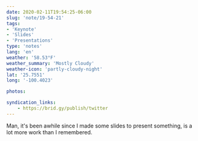 ```yaml
---
date: 2020-02-11T19:54:25-06:00
slug: 'note/19-54-21'
tags:
- 'Keynote'
- 'Slides'
- 'Presentations'
type: 'notes'
lang: 'en'
weather: '58.53°F'
weather_summary: 'Mostly Cloudy'
weather-icon: 'partly-cloudy-night'
lat: '25.7551'
long: '-100.4023'

photos:

syndication_links:
    - https://brid.gy/publish/twitter
---
```

Man, it's been awhile since I made some slides to present something, is a lot more work than I remembered.
  